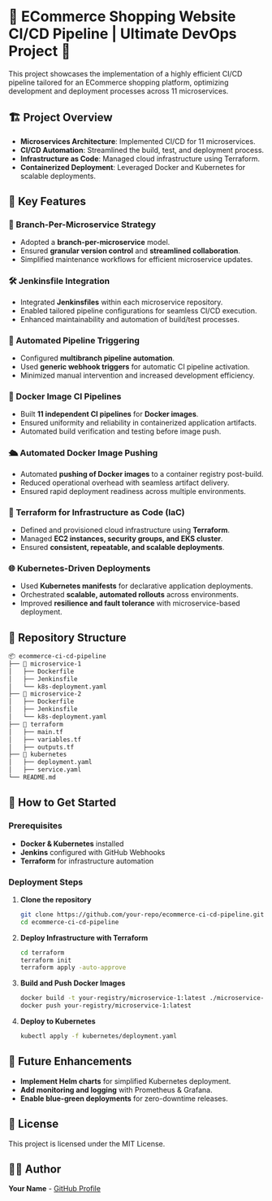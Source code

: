 # 🚀 ECommerce Shopping Website CI/CD Pipeline | Ultimate DevOps Project 🚀

This project showcases the implementation of a highly efficient CI/CD pipeline tailored for an ECommerce shopping platform, optimizing development and deployment processes across 11 microservices.

## 🏗️ Project Overview
- **Microservices Architecture**: Implemented CI/CD for 11 microservices.
- **CI/CD Automation**: Streamlined the build, test, and deployment process.
- **Infrastructure as Code**: Managed cloud infrastructure using Terraform.
- **Containerized Deployment**: Leveraged Docker and Kubernetes for scalable deployments.

## 📌 Key Features

### 🔗 Branch-Per-Microservice Strategy
- Adopted a **branch-per-microservice** model.
- Ensured **granular version control** and **streamlined collaboration**.
- Simplified maintenance workflows for efficient microservice updates.

### 🛠️ Jenkinsfile Integration
- Integrated **Jenkinsfiles** within each microservice repository.
- Enabled tailored pipeline configurations for seamless CI/CD execution.
- Enhanced maintainability and automation of build/test processes.

### 🔄 Automated Pipeline Triggering
- Configured **multibranch pipeline automation**.
- Used **generic webhook triggers** for automatic CI pipeline activation.
- Minimized manual intervention and increased development efficiency.

### 🏑 Docker Image CI Pipelines
- Built **11 independent CI pipelines** for **Docker images**.
- Ensured uniformity and reliability in containerized application artifacts.
- Automated build verification and testing before image push.

### 🛳️ Automated Docker Image Pushing
- Automated **pushing of Docker images** to a container registry post-build.
- Reduced operational overhead with seamless artifact delivery.
- Ensured rapid deployment readiness across multiple environments.

### 🚀 Terraform for Infrastructure as Code (IaC)
- Defined and provisioned cloud infrastructure using **Terraform**.
- Managed **EC2 instances, security groups, and EKS cluster**.
- Ensured **consistent, repeatable, and scalable deployments**.

### 🌐 Kubernetes-Driven Deployments
- Used **Kubernetes manifests** for declarative application deployments.
- Orchestrated **scalable, automated rollouts** across environments.
- Improved **resilience and fault tolerance** with microservice-based deployment.

## 📂 Repository Structure
```bash
📦 ecommerce-ci-cd-pipeline
├── 📁 microservice-1
│   ├── Dockerfile
│   ├── Jenkinsfile
│   └── k8s-deployment.yaml
├── 📁 microservice-2
│   ├── Dockerfile
│   ├── Jenkinsfile
│   └── k8s-deployment.yaml
├── 📁 terraform
│   ├── main.tf
│   ├── variables.tf
│   ├── outputs.tf
├── 📁 kubernetes
│   ├── deployment.yaml
│   ├── service.yaml
└── README.md
```

## 🚀 How to Get Started
### Prerequisites
- **Docker & Kubernetes** installed
- **Jenkins** configured with GitHub Webhooks
- **Terraform** for infrastructure automation

### Deployment Steps
1. **Clone the repository**
   ```bash
   git clone https://github.com/your-repo/ecommerce-ci-cd-pipeline.git
   cd ecommerce-ci-cd-pipeline
   ```
2. **Deploy Infrastructure with Terraform**
   ```bash
   cd terraform
   terraform init
   terraform apply -auto-approve
   ```
3. **Build and Push Docker Images**
   ```bash
   docker build -t your-registry/microservice-1:latest ./microservice-1
   docker push your-registry/microservice-1:latest
   ```
4. **Deploy to Kubernetes**
   ```bash
   kubectl apply -f kubernetes/deployment.yaml
   ```

## 🎯 Future Enhancements
- **Implement Helm charts** for simplified Kubernetes deployment.
- **Add monitoring and logging** with Prometheus & Grafana.
- **Enable blue-green deployments** for zero-downtime releases.

## 📜 License
This project is licensed under the MIT License.

## 👨‍💻 Author
**Your Name** - [GitHub Profile](https://github.com/your-profile)
